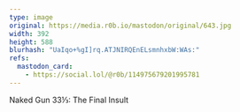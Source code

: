```yaml
---
type: image
original: https://media.r0b.io/mastodon/original/643.jpg
width: 392
height: 588
blurhash: "UaIqo+%gI]rq.ATJNIRQEnELsmnhxbW:WAs:"
refs:
  mastodon_card:
    - https://social.lol/@r0b/114975679201995781
---
```


Naked Gun 33⅓: The Final Insult
